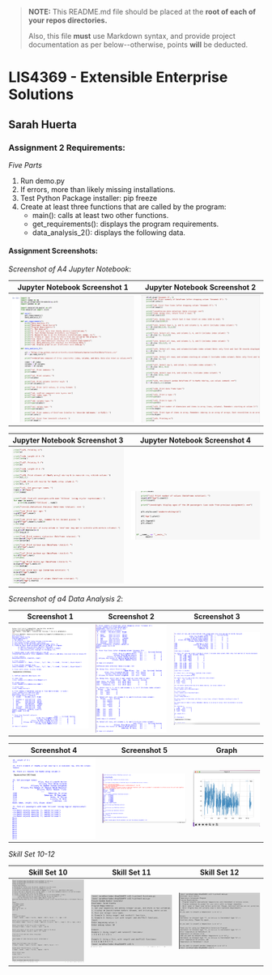 > **NOTE:** This README.md file should be placed at the **root of each of your repos directories.**
>
>Also, this file **must** use Markdown syntax, and provide project documentation as per below--otherwise, points **will** be deducted.
>

# LIS4369 - Extensible Enterprise Solutions

## Sarah Huerta

### Assignment 2 Requirements:

*Five Parts*

1. Run demo.py
2. If errors, more than likely missing installations.
3. Test Python Package installer: pip freeze
4. Create at least three functions that are called by the program:
    * main(): calls at least two other functions.
    * get_requirements(): displays the program requirements.
    * data_analysis_2(): displays the following data.

#### Assignment Screenshots:
*Screenshot of A4 Jupyter Notebook*:

| Jupyter Notebook Screenshot 1 | Jupyter Notebook Screenshot 2 |
| ---------------------------------------| --------------------------------------- |
| ![A4 Jupyter Notebook Screenshot 1](img/jupa.png) | ![A4 Jupyter Notebook Screenshot 2](img/jupb.png)  |

| Jupyter Notebook Screenshot 3 | Jupyter Notebook Screenshot 4 |
| ---------------------------------------| --------------------------------------- |
| ![A4 Jupyter Notebook Screenshot 1](img/jupc.png) | ![A4 Jupyter Notebook Screenshot 2](img/jupd.png)  |




*Screenshot of a4 Data Analysis 2*:

| Screenshot 1 |  Screenshot 2 | Screenshot 3 |
| -----------------------------------| ----------------------------------- | ----------------------------------- |
| ![A4 Screenshot 1](img/a4_a.png) | ![A4 Screenshot 2](img/a4_b.png) | ![A4 Screenshot 2](img/a4_c.png) |

| Screenshot 4 |  Screenshot 5 | Graph |
| -----------------------------------| ----------------------------------- | ----------------------------------- |
| ![A4 Screenshot 1](img/a4_d.png) | ![A4 Screenshot 2](img/a4_e.png) | ![A4 Screenshot graph](img/a4_graph.png) |


*Skill Set 10-12*

| Skill Set 10 | Skill Set 11 | Skill Set 12 |
| -----------------------------------| ----------------------------------- | ----------------------------------- |
| ![Skill set 10](img/ss10.png) | ![Skill set 11](img/ss11.png) | ![Skill set 12](img/ss12.png) |
